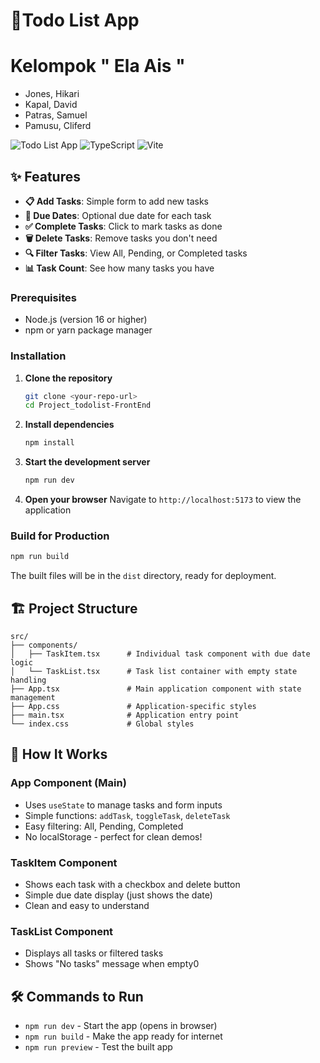 # 📝Todo List App

# Kelompok " Ela Ais "
- Jones, Hikari
- Kapal, David
- Patras, Samuel
- Pamusu, Cliferd


![Todo List App](https://img.shields.io/badge/React-19.1.1-blue) ![TypeScript](https://img.shields.io/badge/TypeScript-5.8.3-blue) ![Vite](https://img.shields.io/badge/Vite-7.1.7-646CFF)

## ✨ Features

- **📋 Add Tasks**: Simple form to add new tasks
- **📅 Due Dates**: Optional due date for each task
- **✅ Complete Tasks**: Click to mark tasks as done
- **🗑️ Delete Tasks**: Remove tasks you don't need
- **🔍 Filter Tasks**: View All, Pending, or Completed tasks
- **📊 Task Count**: See how many tasks you have

### Prerequisites

- Node.js (version 16 or higher)
- npm or yarn package manager

### Installation

1. **Clone the repository**
   ```bash
   git clone <your-repo-url>
   cd Project_todolist-FrontEnd
   ```

2. **Install dependencies**
   ```bash
   npm install
   ```

3. **Start the development server**
   ```bash
   npm run dev
   ```

4. **Open your browser**
   Navigate to `http://localhost:5173` to view the application

### Build for Production

```bash
npm run build
```

The built files will be in the `dist` directory, ready for deployment.

## 🏗️ Project Structure

```
src/
├── components/
│   ├── TaskItem.tsx      # Individual task component with due date logic
│   └── TaskList.tsx      # Task list container with empty state handling
├── App.tsx               # Main application component with state management
├── App.css               # Application-specific styles
├── main.tsx              # Application entry point
└── index.css             # Global styles
```

## 🎯 How It Works

### App Component (Main)
- Uses `useState` to manage tasks and form inputs
- Simple functions: `addTask`, `toggleTask`, `deleteTask`
- Easy filtering: All, Pending, Completed
- No localStorage - perfect for clean demos!

### TaskItem Component
- Shows each task with a checkbox and delete button
- Simple due date display (just shows the date)
- Clean and easy to understand

### TaskList Component
- Displays all tasks or filtered tasks
- Shows "No tasks" message when empty0

## 🛠️ Commands to Run

- `npm run dev` - Start the app (opens in browser)
- `npm run build` - Make the app ready for internet
- `npm run preview` - Test the built app
